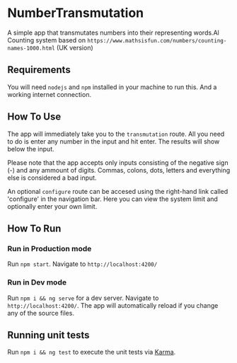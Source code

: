 # NumberTransmutation

A simple app that transmutates numbers into their representing words.Al
Counting system based on `https://www.mathsisfun.com/numbers/counting-names-1000.html` (UK version)

## Requirements

You will need `nodejs` and `npm` installed in your machine to run this. And a working internet connection.

## How To Use

The app will immediately take you to the `transmutation` route. All you need to do is enter any number in the input and hit enter. The results will show below the input.

Please note that the app accepts only inputs consisting of the negative sign (-) and any ammount of digits. Commas, colons, dots, letters and everything else is considered a bad input. 

An optional `configure` route can be accesed using the right-hand link called 'configure' in the navigation bar.
Here you can view the system limit and optionally enter your own limit.

## How To Run

### Run in Production mode

Run `npm start`. 
Navigate to `http://localhost:4200/`

### Run in Dev mode

Run `npm i && ng serve` for a dev server. 
Navigate to `http://localhost:4200/`. The app will automatically reload if you change any of the source files.

## Running unit tests

Run `npm i && ng test` to execute the unit tests via [Karma](https://karma-runner.github.io).